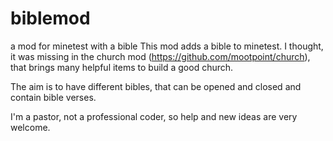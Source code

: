 # biblemod
a mod for minetest with a bible
This mod adds a bible to minetest. I thought, it was missing in the church mod (https://github.com/mootpoint/church), that brings many helpful items to build a good church.

The aim is to have different bibles, that can be opened and closed and contain bible verses.

I'm a pastor, not a professional coder, so help and new ideas are very welcome. 

